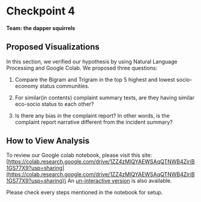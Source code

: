 # Checkpoint 4
#### Team: the dapper squirrels

## Proposed Visualizations

In this section, we verified our hypothesis by using Natural Language Processing and Google Colab.
We proposed three questions:

1. Compare the Bigram and Trigram in the top 5 highest and lowest socio-economy
status communities.

2. For similar(in contents) complaint summary texts, are they having similar eco-socio status to each other?

3. Is there any bias in the complaint report? In other words, is the complaint report
narrative different from the incident summary?


## How to View Analysis

To review our Google colab notebook, please visit this site:
[https://colab.research.google.com/drive/1ZZ4zMlQYAEWSAqQTNWB4ZiriB1GS77X9?usp=sharing](https://colab.research.google.com/drive/1ZZ4zMlQYAEWSAqQTNWB4ZiriB1GS77X9?usp=sharing)\
An [un-interactive version](findings.pdf) is also available.

Please check every steps mentioned in the notebook for setup.
